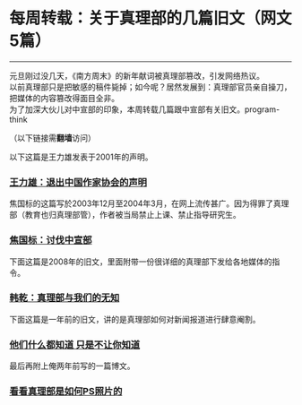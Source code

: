 # 每周转载：关于真理部的几篇旧文（网文5篇） 

-----

 元旦刚过没几天，《南方周末》的新年献词被真理部篡改，引发网络热议。  
 以前真理部只是把敏感的稿件毙掉；如今呢？居然发展到：真理部官员亲自操刀，把媒体的内容篡改得面目全非。  
 为了加深大伙儿对中宣部的印象，本周转载几篇跟中宣部有关旧文。program-think  
   
 （以下链接需**翻墙**访问）  
   
 以下这篇是王力雄发表于2001年的声明。  
 ### [王力雄：退出中国作家协会的声明](https://plus.google.com/113559088971921339544/posts/7wHgNTdidwE)

  
 焦国标的这篇写於2003年12月至2004年3月，在网上流传甚广。因为得罪了真理部（教育也归真理部管），作者被当局禁止上课、禁止指导研究生。  
 ### [焦国标：讨伐中宣部](https://plus.google.com/113559088971921339544/posts/Twfr93m77bz)

  
 下面这篇是2008年的旧文，里面附带一份很详细的真理部下发给各地媒体的指令。  
 ### [韩乾：真理部与我们的无知](https://plus.google.com/113559088971921339544/posts/EassAhEEDHQ)

  
 下面这篇是一年前的旧文，讲的是真理部如何对新闻报道进行肆意阉割。  
 ### [他们什么都知道 只是不让你知道](https://plus.google.com/113559088971921339544/posts/dkT7WNSwCM2)

  
 最后再附上俺两年前写的一篇博文。  
 ### [看看真理部是如何PS照片的](http://program-think.blogspot.com/2010/09/censorship-of-images.html)

 